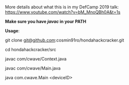 More details about what this is in my DefCamp 2019 talk: https://www.youtube.com/watch?v=bM_MnoQBh0A&t=1s 

**Make sure you have _javac_ in your PATH**

**Usage**:

git clone git@github.com:cosmin91ro/hondahackcracker.git

cd hondahackcracker/src

javac com/cwave/Context.java

javac com/cwave/Main.java


java com.cwave.Main \<deviceID\>


